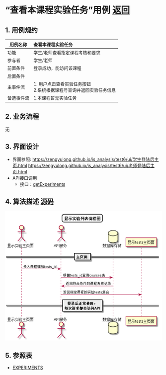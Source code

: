 # “查看本课程实验任务”用例 [返回](../../README.md)

## 1. 用例规约

|用例名称|查看本课程实验任务|
|-------|:-------------|
|功能|学生/老师查看指定课程考核和要求|
|参与者|学生/老师|
|前置条件| 登录成功，能访问该课程|
|后置条件||
|主事件流| 1. 用户点击查看实验任务按钮<br/>2.系统根据课程号查询并返回实验任务信息<br/>|
|备选事件流|1.本课程暂无实验任务|

## 2. 业务流程
无

## 3. 界面设计
- 界面参照: 
https://zengyulong.github.io/is_analysis/test6/ui/学生登陆后主页.html
https://zengyulong.github.io/is_analysis/test6/ui/老师登陆后主页.html
- API接口调用
    - 接口：[getExperiments](../接口1/getExperiments.md)

## 4. 算法描述 [源码](../流程图/产看课程考核和要求.wsd)
![查看课程考核和要求](../images/流程图/查看课程考核和要求.png)
    
## 5. 参照表

- [EXPERIMENTS](../数据库设计/数据库设计.md/#EXPERIMENTS)